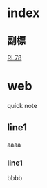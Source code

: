 
index
===

副標
---

[RL78](released.github.io/slide_RL78 "RL78")





# web
quick note

## line1
aaaa

### line1
bbbb

